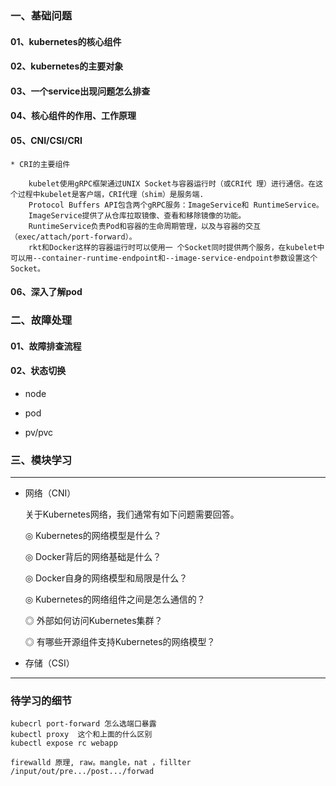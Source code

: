 ### 一、基础问题

#### 01、kubernetes的核心组件

#### 02、kubernetes的主要对象

#### 03、一个service出现问题怎么排查

#### 04、核心组件的作用、工作原理

#### 05、CNI/CSI/CRI

	* CRI的主要组件

```
	kubelet使用gRPC框架通过UNIX Socket与容器运行时（或CRI代 理）进行通信。在这个过程中kubelet是客户端，CRI代理（shim）是服务端.
	Protocol Buffers API包含两个gRPC服务：ImageService和 RuntimeService。 
	ImageService提供了从仓库拉取镜像、查看和移除镜像的功能。 
	RuntimeService负责Pod和容器的生命周期管理，以及与容器的交互 （exec/attach/port-forward）。
	rkt和Docker这样的容器运行时可以使用一 个Socket同时提供两个服务，在kubelet中可以用--container-runtime-endpoint和--image-service-endpoint参数设置这个Socket。
```

#### 06、深入了解pod

### 二、故障处理

#### 01、故障排查流程

#### 02、状态切换

   * node

   * pod

   * pv/pvc


### 三、模块学习

***

* 网络（CNI）

  关于Kubernetes网络，我们通常有如下问题需要回答。 

  ◎ Kubernetes的网络模型是什么？ 

  ◎ Docker背后的网络基础是什么？ 

  ◎ Docker自身的网络模型和局限是什么？ 

  ◎ Kubernetes的网络组件之间是怎么通信的？ 

  ◎ 外部如何访问Kubernetes集群？ 

  ◎ 有哪些开源组件支持Kubernetes的网络模型？ 

* 存储（CSI）



-----

### 待学习的细节

```
kubecrl port-forward 怎么选端口暴露
kubectl proxy  这个和上面的什么区别
kubectl expose rc webapp

firewalld 原理, raw。mangle，nat ，fillter /input/out/pre.../post.../forwad
```



